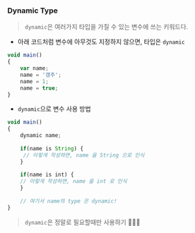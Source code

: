 ### Dynamic Type

> `dynamic`은 여러가지 타입을 가질 수 있는 변수에 쓰는 키워드다.

- 아래 코드처럼 변수에 아무것도 지정하지 않으면, 타입은 `dynamic`
```javascript
void main()
{
    var name;
    name = '갱주';
    name = 1;
    name = true;
}
```

- `dynamic`으로 변수 사용 방법
```javascript
void main()
{
    dynamic name;
    
    if(name is String) {
     // 이렇게 작성하면, name 을 String 으로 인식    
    }
    
    if(name is int) {
    // 이렇게 작성하면, name 을 int 로 인식    
    }
    
    // 여기서 name의 type 은 dynamic!
}
```

> `dynamic`은 정말로 필요할때만 사용하기 🙆🏻‍♀️
